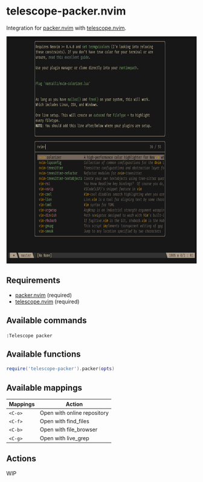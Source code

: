 # telescope-packer.nvim

Integration for [packer.nvim](https://github.com/wbthomason/packer.nvim) with [telescope.nvim](https://github.com/nvim-telescope/telescope.nvim).

<img src="https://raw.githubusercontent.com/sunjon/images/master/gh_readme_telescope_packer.png" height="600">

## Requirements

- [packer.nvim](https://github.com/wbthomason/packer.nvim) (required)
- [telescope.nvim](https://github.com/nvim-telescope/telescope.nvim) (required)

## Available commands

`:Telescope packer`

## Available functions

```lua
require('telescope-packer').packer(opts)
```

## Available mappings

| Mappings    | Action                                      |
|-------------|---------------------------------------------|
| `<C-o>`     | Open with online repository                 |
| `<C-f>`     | Open with find_files                        |
| `<C-b>`     | Open with file_browser                      |
| `<C-g>`     | Open with live_grep                         |

## Actions

WIP

